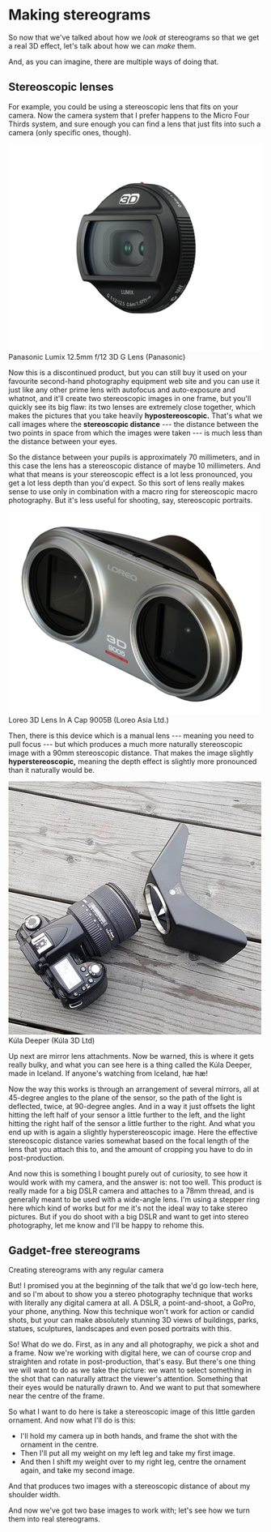 # Making stereograms

<!-- Note -->
So now that we've talked about how we *look at* stereograms so that we
get a real 3D effect, let's talk about how we can *make* them.

And, as you can imagine, there are multiple ways of doing that.


## Stereoscopic lenses

<!-- Note -->
For example, you could be using a stereoscopic lens that fits on your
camera. Now the camera system that I prefer happens to the Micro Four
Thirds system, and sure enough you can find a lens that just fits into
such a camera (only specific ones, though).


![Panasonic Lumix 12.5mm f/12 3D G Lens](images/lumix_3d_g.png)  
Panasonic Lumix 12.5mm f/12 3D G Lens (Panasonic)

<!-- Note -->
Now this is a discontinued product, but you can still buy it used on
your favourite second-hand photography equipment web site and you can
use it just like any other prime lens with autofocus and auto-exposure
and whatnot, and it'll create two stereoscopic images in one frame,
but you'll quickly see its big flaw: its two lenses are extremely
close together, which makes the pictures that you take heavily
**hypostereoscopic.** That's what we call images where the
**stereoscopic distance** --- the distance between the two points in
space from which the images were taken --- is much less than the
distance between your eyes.

So the distance between your pupils is approximately 70 millimeters,
and in this case the lens has a stereoscopic distance of maybe 10
millimeters. And what that means is your stereoscopic effect is a lot
less pronounced, you get a lot less depth than you'd expect. So this
sort of lens really makes sense to use only in combination with a
macro ring for stereoscopic macro photography. But it's less useful
for shooting, say, stereoscopic portraits.


![Loreo 3D Lens In A Cap 9005B](images/loreo_9005b.png)  
Loreo 3D Lens In A Cap 9005B (Loreo Asia Ltd.)

<!-- Note -->
Then, there is this device which is a manual lens --- meaning you need
to pull focus --- but which produces a much more naturally
stereoscopic image with a 90mm stereoscopic distance. That makes the
image slightly **hyperstereoscopic,** meaning the depth effect is
slightly more pronounced than it naturally would be.


![Kúla Deeper lens attachment](images/kula_deeper.png)  
Kúla Deeper (Kúla 3D Ltd)

<!-- Note -->
Up next are mirror lens attachments. Now be warned, this is where it
gets really bulky, and what you can see here is a thing called the
Kúla Deeper, made in Iceland. If anyone's watching from Iceland, hæ
hæ!

Now the way this works is through an arrangement of several mirrors,
all at 45-degree angles to the plane of the sensor, so the path of the
light is deflected, twice, at 90-degree angles. And in a way it just
offsets the light hitting the left half of your sensor a little
further to the left, and the light hitting the right half of the
sensor a little further to the right. And what you end up with is
again a slightly hyperstereoscopic image. Here the effective
stereoscopic distance varies somewhat based on the focal length of
the lens that you attach this to, and the amount of cropping you have
to do in post-production.

And now this is something I bought purely out of curiosity, to see
how it would work with my camera, and the answer is: not too
well. This product is really made for a big DSLR camera and attaches
to a 78mm thread, and is generally meant to be used with a wide-angle
lens. I'm using a stepper ring here which kind of works but for me
it's not the ideal way to take stereo pictures. But if you do shoot
with a big DSLR and want to get into stereo photography, let me know
and I'll be happy to rehome this.


## Gadget-free stereograms
Creating stereograms with any regular camera

<!-- Note -->
But! I promised you at the beginning of the talk that we'd go low-tech
here, and so I'm about to show you a stereo photography technique that
works with literally any digital camera at all. A DSLR, a
point-and-shoot, a GoPro, your phone, anything. Now this technique
won't work for action or candid shots, but your can make absolutely
stunning 3D views of buildings, parks, statues, sculptures, landscapes
and even posed portraits with this.

So! What do we do. First, as in any and all photography, we pick a
shot and a frame. Now we're working with digital here, we can of
course crop and straighten and rotate in post-production, that's
easy. But there's one thing we will want to do as we take the picture:
we want to select something in the shot that can naturally attract the
viewer's attention. Something that their eyes would be naturally drawn
to. And we want to put that somewhere near the centre of the frame.

So what I want to do here is take a stereoscopic image of this little
garden ornament. And now what I'll do is this:

* I'll hold my camera up in both hands, and frame the shot with the
  ornament in the centre.
* Then I'll put all my weight on my left leg and take my first image.
* And then I shift my weight over to my right leg, centre the ornament
  again, and take my second image.

And that produces two images with a stereoscopic distance of about my
shoulder width.

And now we've got two base images to work with; let's see how we turn
them into real stereograms.
